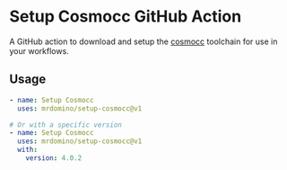 # Setup Cosmocc GitHub Action

A GitHub action to download and setup the [cosmocc](https://github.com/jart/cosmopolitan) toolchain for use in your workflows.

## Usage

```yaml
- name: Setup Cosmocc
  uses: mrdomino/setup-cosmocc@v1

# Or with a specific version
- name: Setup Cosmocc
  uses: mrdomino/setup-cosmocc@v1
  with:
    version: 4.0.2
```
